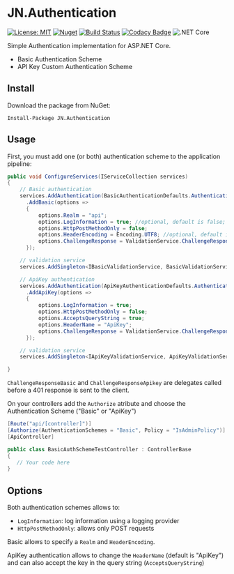 # JN.Authentication

[![License: MIT](https://img.shields.io/badge/License-MIT-yellow.svg)](https://opensource.org/licenses/MIT) [![Nuget](https://img.shields.io/nuget/v/JN.Authentication)](https://www.nuget.org/packages/JN.Authentication/) [![Build Status](https://travis-ci.com/jlnovais/JN.Authentication.svg?branch=master)](https://travis-ci.com/jlnovais/JN.Authentication) [![Codacy Badge](https://api.codacy.com/project/badge/Grade/dc321d37d5f3495992531071fb43aa5f)](https://app.codacy.com/manual/jlnovais/JN.Authentication?utm_source=github.com&utm_medium=referral&utm_content=jlnovais/JN.Authentication&utm_campaign=Badge_Grade_Dashboard) ![.NET Core](https://github.com/jlnovais/JN.Authentication/workflows/.NET%20Core/badge.svg)

Simple Authentication implementation for ASP.NET Core.

*   Basic Authentication Scheme
*   API Key Custom Authentication Scheme

## Install
Download the package from NuGet:

`Install-Package JN.Authentication`

## Usage
First, you must add one (or both) authentication scheme to the application pipeline:

```csharp
public void ConfigureServices(IServiceCollection services)
{
    // Basic authentication 
    services.AddAuthentication(BasicAuthenticationDefaults.AuthenticationScheme)
      .AddBasic(options =>
      {
          options.Realm = "api";
          options.LogInformation = true; //optional, default is false;
          options.HttpPostMethodOnly = false;
          options.HeaderEncoding = Encoding.UTF8; //optional, default is UTF8;
          options.ChallengeResponse = ValidationService.ChallengeResponseBasic;
      });

    // validation service
    services.AddSingleton<IBasicValidationService, BasicValidationService>();

    // ApiKey authentication
    services.AddAuthentication(ApiKeyAuthenticationDefaults.AuthenticationScheme)
      .AddApiKey(options =>
      {
          options.LogInformation = true;
          options.HttpPostMethodOnly = false;
          options.AcceptsQueryString = true;
          options.HeaderName = "ApiKey";
          options.ChallengeResponse = ValidationService.ChallengeResponseApikey;
      });

    // validation service
    services.AddSingleton<IApiKeyValidationService, ApiKeyValidationService>();

}
```
`ChallengeResponseBasic` and `ChallengeResponseApikey` are delegates called before a 401 response is sent to the client.

On your controllers add the `Authorize` atribute and choose the Authentication Scheme ("Basic" or "ApiKey")

```csharp
[Route("api/[controller]")]
[Authorize(AuthenticationSchemes = "Basic", Policy = "IsAdminPolicy")]
[ApiController]

public class BasicAuthSchemeTestController : ControllerBase
{
   // Your code here
}
```
## Options

Both authentication schemes allows to:

*   `LogInformation`: log information using a logging provider 
*   `HttpPostMethodOnly`: allows only POST requests

Basic allows to specify a `Realm` and `HeaderEncoding`.

ApiKey authentication allows to change the `HeaderName` (default is "ApiKey") and can also accept the key in the query string (`AcceptsQueryString`)
